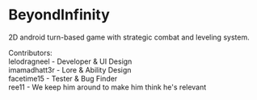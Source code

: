 # BeyondInfinity
2D android turn-based game with strategic combat and leveling system.

Contributors:  
lelodragneel - Developer & UI Design  
imamadhatt3r - Lore & Ability Design  
facetime15 - Tester & Bug Finder  
ree11 - We keep him around to make him think he's relevant  
